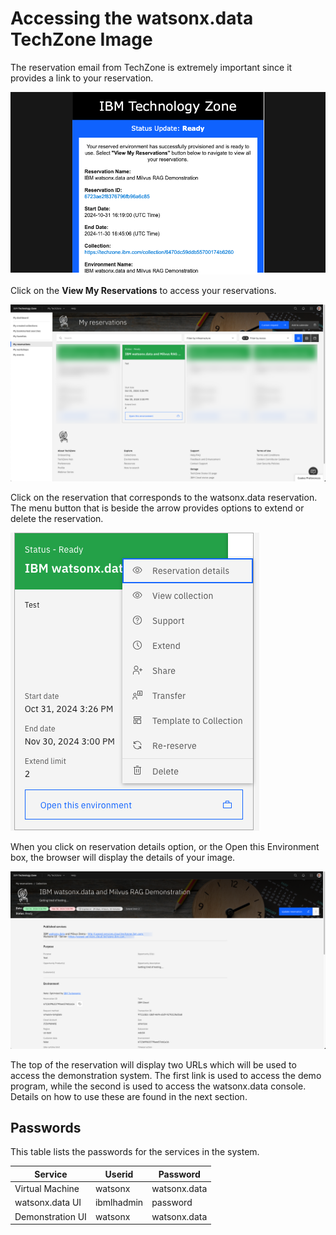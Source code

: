 # Accessing the watsonx.data TechZone Image

The reservation email from TechZone is extremely important since it provides a link to your reservation. 

![Browser](wxd-images/techzone-ready.png)

Click on the **View My Reservations** to access your reservations.

![Browser](wxd-images/techzone-reservations.png)

Click on the reservation that corresponds to the watsonx.data reservation. The menu button that is beside the arrow provides options to extend or delete the reservation.

![Browser](wxd-images/techzone-extend.png)

When you click on reservation details option, or the Open this Environment box, the browser will display the details of your image.

![Browser](wxd-images/techzone-my-details.png)

The top of the reservation will display two URLs which will be used to access the demonstration system. The first link is used to access the demo program, while the second is used to access the watsonx.data console. Details on how to use these are found in the next section.

## Passwords

This table lists the passwords for the services in the system.

|Service|Userid|Password
|-------|------|--------|
|Virtual Machine|watsonx|watsonx.data
|watsonx.data UI|ibmlhadmin|password
|Demonstration UI|watsonx|watsonx.data